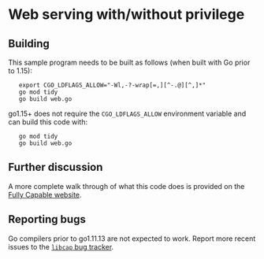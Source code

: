 # Web serving with/without privilege

## Building

This sample program needs to be built as follows (when built with Go
prior to 1.15):
```
   export CGO_LDFLAGS_ALLOW="-Wl,-?-wrap[=,][^-.@][^,]*"
   go mod tidy
   go build web.go
```
go1.15+ does not require the `CGO_LDFLAGS_ALLOW` environment variable
and can build this code with:
```
   go mod tidy
   go build web.go
```

## Further discussion

A more complete walk through of what this code does is provided on the
[Fully Capable
website](https://sites.google.com/site/fullycapable/getting-started-with-go/building-go-programs-that-manipulate-capabilities).

## Reporting bugs

Go compilers prior to go1.11.13 are not expected to work. Report more
recent issues to the [`libcap` bug tracker](https://bugzilla.kernel.org/buglist.cgi?component=libcap&list_id=1065141&product=Tools&resolution=---).
